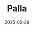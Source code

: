 ---  
layout: startup_page  
title: "Palla"  
id: "palla.com"  
permalink: "/pallapalla.com05282025/"  
website: "https://www.palla.com"  
funding_round: "Series A"  
funding_amount: "$14.5M"  
investors: "Revolution Ventures, Y Combinator, Ardent, Cowboy Ventures, Dash Fund, Uncommon Capital, Meta Fund, Evolution VC, First Check Ventures, Vitalize, DeepWork Capital"  
about: "Palla is an international payments platform that enables instant cross-border payments for global financial institutions and fintech firms. It allows partners to embed real-time international payments into their existing digital channels via a suite of APIs, white-label apps, and embeddable components, offering a seamless and user-friendly experience for international money transfers."  
markets: "Fintech"  
hq: "Miami, Florida, United States"  
founded_year: "2020"  
linkedin: "https://www.linkedin.com/company/palla-financial"  
twitter: ""  
instagram: ""  
facebook: ""  
crunchbase: "https://www.crunchbase.com/organization/palla"  
pitchbook: "https://pitchbook.com/profiles/company/465683-14"  

date_display: "28-May-2025"  
date: "2025-05-28"

# SEO Optimization  
meta_title: "Palla - Series A Funding ($14.5M)"  
meta_description: "Palla, Palla is an international payments platform that enables instant cross-border payments for global financial institutions and fintech firms. It allows ..."  
meta_keywords: "Palla, Fintech, Series A funding"  
canonical_url: "https://startup.projectstartups.com/pallapalla.com05282025/"  
---